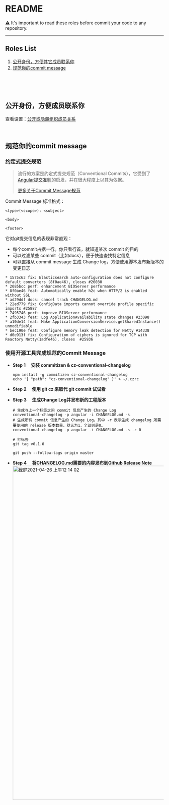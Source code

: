 # README
⚠️ It's important to read these roles before commit your code to any repository.

---

## Roles List
1. [公开身份，方便其它成员联系你](#role01)
2. [规范你的commit message](#role02)

<br><br><br>

## <span id="role01">公开身份，方便成员联系你</span>

查看设置：[公开或隐藏组织成员关系
](https://docs.github.com/cn/github/setting-up-and-managing-your-github-user-account/publicizing-or-hiding-organization-membership)

<br>

## <span id="role02">规范你的commit message</span>

### 约定式提交规范

> 流行的方案是约定式提交规范（Conventional Commits），它受到了[Angular提交准则](https://github.com/xcosy/README/blob/master/Git%20Commit%20Message%20Conventions.pdf)的启发，并在很大程度上以其为依据。
>
>  [更多关于Commit Message规范](https://www.ruanyifeng.com/blog/2016/01/commit_message_change_log.html)

Commit Message 标准格式：
```shell
<type>(<scope>): <subject>

<body>

<footer>
```

它对git提交信息的表现非常直观：
* 每个commit占据一行。你只看行首，就知道某次 commit 的目的
* 可以过滤某些 commit（比如docs），便于快速查找特定信息
* 可以直接从 commit message 生成 Change log，方便使用脚本发布新版本的变更日志
```shell
* 1575c63 fix: Elasticsearch auto-configuration does not configure default converters (8f0ae46), closes #26030
* 2085bcc perf: enhancement BIOServer performance
* 8f0ae46 feat: Automatically enable h2c when HTTP/2 is enabled without SSL
* ad29ddf docs: cancel track CHANGELOG.md
* 22ed779 fix: ConfigData imports cannot override profile specific imports #25887
* 7495746 perf: improve BIOServer performance
* 2fb3343 feat: Log ApplicationAvailability state changes #23098
* a10de14 feat: Make ApplicationConversionService.getSharedInstance() unmodifiable
* bec190e feat: Configure memory leak detection for Netty #14338
* d0e913f fix: Configuration of ciphers is ignored for TCP with Reactory Netty(1adfe46), closes  #25936
```
### 使用开源工具完成规范的Commit Message
* **Step 1 &emsp;安装 commitizen & cz-conventional-changelog**

  ```shell
  npm install -g commitizen cz-conventional-changelog
  echo '{ "path": "cz-conventional-changelog" }' > ~/.czrc
  ```
 
* **Step 2 &emsp;使用 git cz 来取代 git commit 试试看**
* **Step 3 &emsp;生成Change Log并发布新的工程版本**

  ```shell
  # 生成与上一个标签之间 commit 信息产生的 Change Log
  conventional-changelog -p angular -i CHANGELOG.md -s
  # 生成所有 commit 信息产生的 Change Log，其中 -r 表示生成 changelog 所需要使用的 release 版本数量，默认为1，全部则是0。
  conventional-changelog -p angular -i CHANGELOG.md -s -r 0
  
  # 打标签
  git tag v0.1.0
  
  git push --follow-tags origin master
  ```
* **Step 4 &emsp;将CHANGELOG.md需要的内容发布到Github Release Note**
  <img width="1060" alt="截屏2021-04-26 上午12 14 02" src="https://user-images.githubusercontent.com/26103839/116000935-ca6b5f80-a624-11eb-8ac6-07b3e4b12211.png">


